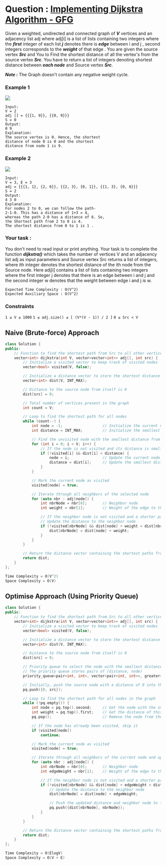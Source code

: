 # Question : [Implementing Dijkstra Algorithm - GFG](https://www.geeksforgeeks.org/problems/implementing-dijkstra-set-1-adjacency-matrix/1)

Given a weighted, undirected and connected graph of ***V*** vertices and an adjacency list adj where adj[i] is a list of lists containing two integers where the ***first*** integer of each list ***j*** denotes there is ***edge*** between i and j , second integers corresponds to the ***weight*** of that  edge . You are given the source vertex ***Src*** and You to Find the shortest distance of all the vertex's from the source vertex ***Src***. You have to return a list of integers denoting shortest distance between ***each node*** and Source vertex ***Src***.

***Note :*** The Graph doesn't contain any negative weight cycle.

### Example 1

![](https://media.geeksforgeeks.org/img-practice/PROD/addEditProblem/700334/Web/Other/6a77963c-f9a6-4cf4-953c-19a2759a52a3_1685086564.png)

```
Input:
V = 2
adj [] = {{{1, 9}}, {{0, 9}}}
S = 0
Output:
0 9
Explanation:
The source vertex is 0. Hence, the shortest 
distance of node 0 is 0 and the shortest 
distance from node 1 is 9.
```

### Example 2

![](https://media.geeksforgeeks.org/img-practice/PROD/addEditProblem/700334/Web/Other/8c9ee3a2-a7d3-4028-ae22-a22ddb6ab7a3_1685086565.png)

```
Input:
V = 3, E = 3
adj = {{{1, 1}, {2, 6}}, {{2, 3}, {0, 1}}, {{1, 3}, {0, 6}}}
S = 2
Output:
4 3 0
Explanation:
For nodes 2 to 0, we can follow the path-
2-1-0. This has a distance of 1+3 = 4,
whereas the path 2-0 has a distance of 6. So,
the Shortest path from 2 to 0 is 4.
The shortest distance from 0 to 1 is 1 .
```

### Your task :
You don't need to read input or print anything. Your task is to complete the function ***dijkstra()***  which takes the number of vertices V and an adjacency list adj as input parameters and Source vertex Src returns a list of integers, where ith integer denotes the shortest distance of the ith node from the Source node. Here adj[i] contains a list of lists containing two integers where the first integer j denotes that there is an edge between i and j and the second integer w denotes that the weight between edge i and j is w.

```
Expected Time Complexity : O(V^2)
Expected Auxiliary Space : O(V^2)
```

### Constraints
`1 ≤ V ≤ 1000`
`1 ≤ adj.size() ≤ [ (V*(V - 1)) / 2 ]`
`0 ≤ Src < V`

## Naive (Brute-force) Approach

```Cpp
class Solution {
public:
    // Function to find the shortest path from Src to all other vertices in graph
    vector<int> dijkstra(int V, vector<vector<int>> adj[], int src) {
        // Initialize a visited vector to keep track of visited nodes
        vector<bool> visited(V, false);

        // Initialize a distance vector to store the shortest distance from the source to each node
        vector<int> dist(V, INT_MAX);

        // Distance to the source node from itself is 0
        dist[src] = 0;

        // Total number of vertices present in the graph
        int count = V;

        // Loop to find the shortest path for all nodes
        while (count--) {
            int node = -1;                  // Initialize the current node to an invalid value
            int distance = INT_MAX;         // Initialize the smallest distance to infinity

            // Find the unvisited node with the smallest distance from the source
            for (int i = 0; i < V; i++) {
                // If the node is not visited and its distance is smaller than the current smallest distance
                if (!visited[i] && dist[i] < distance) {
                    node = i;               // Update the current node
                    distance = dist[i];     // Update the smallest distance
                }
            }

            // Mark the current node as visited
            visited[node] = true;

            // Iterate through all neighbors of the selected node
            for (auto nbr : adj[node]) {
                int nbrNode = nbr[0];       // Neighbor node
                int weight = nbr[1];        // Weight of the edge to the neighbor node

                // If the neighbor node is not visited and a shorter path is found
                // Update the distance to the neighbor node
                if (!visited[nbrNode] && dist[node] + weight < dist[nbrNode]) {
                    dist[nbrNode] = dist[node] + weight;
                }
            }
        }

        // Return the distance vector containing the shortest paths from the source to all nodes
        return dist;
    }
};

Time Complexity = O(V^2)
Space Complexity = O(V)
```

## Optimise Approach (Using Priority Queue)

```Cpp
class Solution {
public:
    // Function to find the shortest path from Src to all other vertices in graph
    vector<int> dijkstra(int V, vector<vector<int>> adj[], int src) {
        // Initialize a visited vector to keep track of visited nodes
        vector<bool> visited(V, false);

        // Initialize a distance vector to store the shortest distance from the source to each node
        vector<int> dist(V, INT_MAX);

        // Distance to the source node from itself is 0
        dist[src] = 0;

        // Priority queue to select the node with the smallest distance
        // The priority queue stores pairs of (distance, node)
        priority_queue<pair<int, int>, vector<pair<int, int>>, greater<pair<int, int>>> pq;

        // Initially, push the source node with a distance of 0 into the priority queue
        pq.push({0, src});

        // Loop to find the shortest path for all nodes in the graph
        while (!pq.empty()) {
            int node = pq.top().second;     // Get the node with the smallest distance
            int weight = pq.top().first;    // Get the distance of this node from the source
            pq.pop();                       // Remove the node from the queue

            // If the node has already been visited, skip it
            if (visited[node])
                continue;

            // Mark the current node as visited
            visited[node] = true;

            // Iterate through all neighbors of the current node and update their distances
            for (auto nbr : adj[node]) {
                int nbrNode = nbr[0];       // Neighbor node
                int edgeWeight = nbr[1];    // Weight of the edge to the neighbor node

                // If the neighbor node is not visited and a shorter path is found
                if (!visited[nbrNode] && dist[node] + edgeWeight < dist[nbrNode]) {
                    // Update the distance to the neighbor node
                    dist[nbrNode] = dist[node] + edgeWeight;

                    // Push the updated distance and neighbor node to the priority queue
                    pq.push({dist[nbrNode], nbrNode});
                }
            }
        }

        // Return the distance vector containing the shortest paths from the source to all nodes
        return dist;
    }
};

Time Complexity = O(ElogV)
Space Complexity = O(V + E)
```